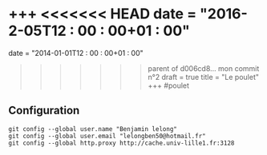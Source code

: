 +++
<<<<<<< HEAD
date = "2016-2-05T12 : 00 : 00+01 : 00"
=======
date = "2014-01-01T12 : 00 : 00+01 : 00"
>>>>>>> parent of d006cd8... mon commit n°2
draft = true
title = "Le poulet"
+++
#poulet

## Configuration

	git config --global user.name "Benjamin lelong"
	git config --global user.email "lelongben50@hotmail.fr"
	git config --global http.proxy http://cache.univ-lille1.fr:3128
